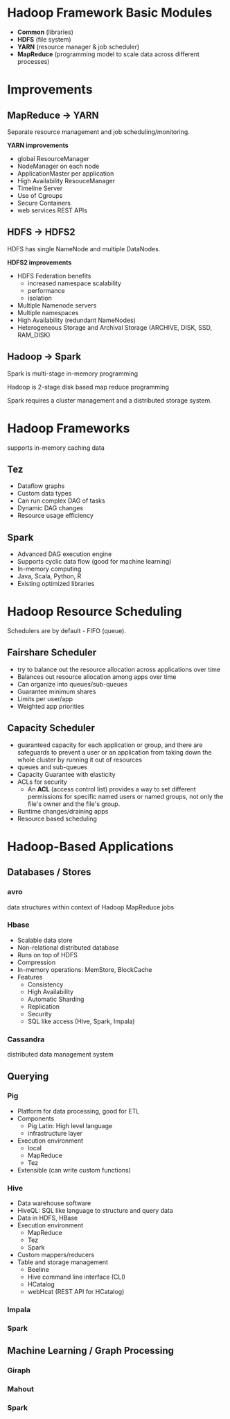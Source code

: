 # Hadoop Framework Basic Modules

- **Common** (libraries)
- **HDFS** (file system)
- **YARN** (resource manager & job scheduler)
- **MapReduce** (programming model to scale data across different processes)

# Improvements

## MapReduce -> YARN

Separate resource management and job scheduling/monitoring.

**YARN improvements**

- global ResourceManager
- NodeManager on each node
- ApplicationMaster per application
- High Availability ResouceManager
- Timeline Server
- Use of Cgroups
- Secure Containers
- web services REST APIs

## HDFS -> HDFS2

HDFS has single NameNode and multiple DataNodes.

**HDFS2 improvements**

- HDFS Federation benefits
  - increased namespace scalability
  - performance
  - isolation
- Multiple Namenode servers
- Multiple namespaces
- High Availability (redundant NameNodes)
- Heterogeneous Storage and Archival Storage (ARCHIVE, DISK, SSD, RAM_DISK)

## Hadoop -> Spark

Spark is multi-stage in-memory programming

Hadoop is 2-stage disk based map reduce programming

Spark requires a cluster management and a distributed storage system.

# Hadoop Frameworks

supports in-memory caching data

## Tez

- Dataflow graphs
- Custom data types
- Can run complex DAG of tasks
- Dynamic DAG changes
- Resource usage efficiency

## Spark

- Advanced DAG execution engine
- Supports cyclic data flow (good for machine learning)
- In-memory computing
- Java, Scala, Python, R
- Existing optimized libraries

# Hadoop Resource Scheduling

Schedulers are by default - FIFO (queue).

## Fairshare Scheduler

- try to balance out the resource allocation across applications over time
- Balances out resource allocation among apps over time
- Can organize into queues/sub-queues 
- Guarantee minimum shares
- Limits per user/app
- Weighted app priorities

## Capacity Scheduler

- guaranteed capacity for each application or group, and there are safeguards to prevent a user or an application from taking down the whole cluster by running it out of resources
- queues and sub-queues
- Capacity Guarantee with elasticity
- ACLs for security
  - An **ACL** (access control list) provides a way to set different permissions for specific named users or named groups, not only the file's owner and the file's group.
- Runtime changes/draining apps
- Resource based scheduling

# Hadoop-Based Applications

## Databases / Stores

### avro
data structures within context of Hadoop MapReduce jobs

### Hbase
- Scalable data store
- Non-relational distributed database
- Runs on top of HDFS
- Compression
- In-memory operations: MemStore, BlockCache
- Features
  - Consistency
  - High Availability
  - Automatic Sharding
  - Replication
  - Security
  - SQL like access (Hive, Spark, Impala)

### Cassandra
distributed  data management system

## Querying

### Pig
- Platform for data processing, good for ETL
- Components
  - Pig Latin: High level language
  - infrastructure layer
- Execution environment
  - local
  - MapReduce
  - Tez
- Extensible (can write custom functions)

### Hive
- Data warehouse software
- HiveQL: SQL like language to structure and query data
- Data in HDFS, HBase
- Execution environment
  - MapReduce
  - Tez
  - Spark
- Custom mappers/reducers
- Table and storage management
  - Beeline
  - Hive command line interface (CLI)
  - HCatalog
  - webHcat (REST API for HCatalog)

### Impala

### Spark

## Machine Learning / Graph Processing

### Giraph

### Mahout

### Spark
